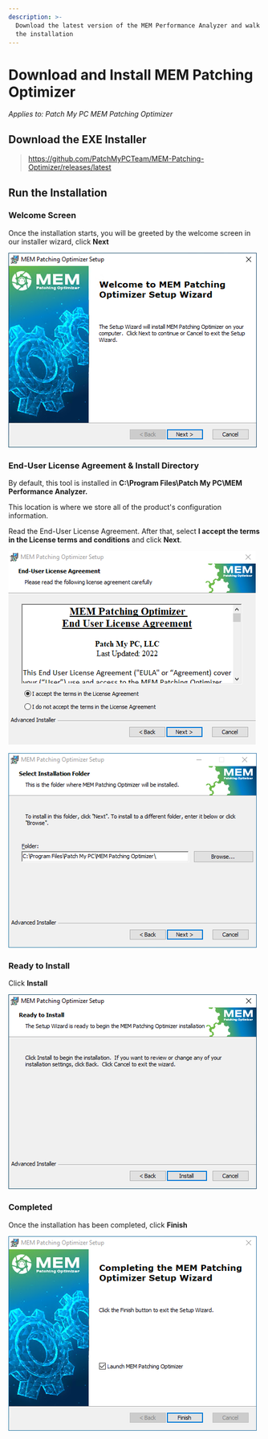 ```yaml
---
description: >-
  Download the latest version of the MEM Performance Analyzer and walk through
  the installation
---
```


# Download and Install MEM Patching Optimizer

_Applies to: Patch My PC MEM Patching Optimizer_

## Download the EXE Installer

<blockquote class="wp-block-quote">
<p><a href="https://github.com/PatchMyPCTeam/MEM-Patching-Optimizer/releases/latest">https://github.com/PatchMyPCTeam/MEM-Patching-Optimizer/releases/latest</a></p>
</blockquote>

## Run the Installation

### Welcome Screen

Once the installation starts, you will be greeted by the welcome screen in our installer wizard, click <strong>Next</strong>

![](/_images/Start.png)

### <strong>End-User License Agreement & Install Directory</strong>

By default, this tool is installed in <strong>C:\Program Files\Patch My PC\MEM Performance Analyzer.</strong>

This location is where we store all of the product's configuration information.

Read the End-User License Agreement. After that, select <strong>I accept the terms in the License terms and conditions</strong> and click <strong>Next</strong>.

![](/_images/EULA-(1).png "")

![](/_images/Install_Dir.png)

### Ready to Install

Click <strong>Install</strong>

![](/_images/Install.png)

### Completed

Once the installation has been completed, click <strong>Finish</strong>

![](/_images/Finish.png)